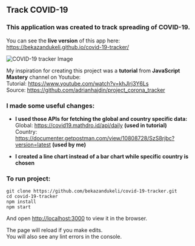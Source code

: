## Track COVID-19
### This application was created to track spreading of COVID-19.<br />

You can see the <strong>live version</strong> of this app here: https://bekazandukeli.github.io/covid-19-tracker/<br />

![COVID-19 tracker Image](https://i.imgur.com/ZhlQ6zC.png)

My inspiration for creating this project was a <strong>tutorial</strong> from <strong>JavaScript Mastery</strong> channel on Youtube:<br /> Tutorial: https://www.youtube.com/watch?v=khJlrj3Y6Ls<br />
Source: https://github.com/adrianhajdin/project_corona_tracker

### I made some useful changes:<br />
* <strong>I used those APIs for fetching the global and country specific data:</strong><br /> 
Global: https://covid19.mathdro.id/api/daily <strong>(used in tutorial)</strong><br />
Country: https://documenter.getpostman.com/view/10808728/SzS8rjbc?version=latest <strong>(used by me)</strong><br />

* <strong>I created a line chart instead of a bar chart while specific country is chosen</strong>

### To run project:<br />

`git clone https://github.com/bekazandukeli/covid-19-tracker.git`<br />
`cd covid-19-tracker`<br />
`npm install`<br />
`npm start`<br />

And open [http://localhost:3000](http://localhost:30aa) to view it in the browser.

The page will reload if you make edits.<br />
You will also see any lint errors in the console.



